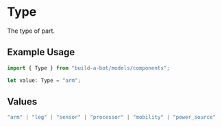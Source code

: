 # Type

The type of part.

## Example Usage

```typescript
import { Type } from "build-a-bot/models/components";

let value: Type = "arm";
```

## Values

```typescript
"arm" | "leg" | "sensor" | "processor" | "mobility" | "power_source"
```